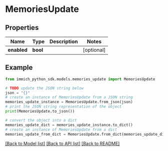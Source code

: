# MemoriesUpdate


## Properties

Name | Type | Description | Notes
------------ | ------------- | ------------- | -------------
**enabled** | **bool** |  | [optional] 

## Example

```python
from immich_python_sdk.models.memories_update import MemoriesUpdate

# TODO update the JSON string below
json = "{}"
# create an instance of MemoriesUpdate from a JSON string
memories_update_instance = MemoriesUpdate.from_json(json)
# print the JSON string representation of the object
print(MemoriesUpdate.to_json())

# convert the object into a dict
memories_update_dict = memories_update_instance.to_dict()
# create an instance of MemoriesUpdate from a dict
memories_update_from_dict = MemoriesUpdate.from_dict(memories_update_dict)
```
[[Back to Model list]](../README.md#documentation-for-models) [[Back to API list]](../README.md#documentation-for-api-endpoints) [[Back to README]](../README.md)


